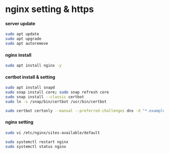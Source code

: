 # nginx setting & https

#### server update
```sh
sudo apt update
sudo apt upgrade
sudo apt autoremove
```

#### nginx install
```sh
sudo apt install nginx -y
```

#### certbot install & setting
```sh
sudo apt install snapd
sudo snap install core; sudo snap refresh core
sudo snap install --classic certbot
sudo ln -s /snap/bin/certbot /usr/bin/certbot

sudo certbot certonly --manual --preferred-challenges dns -d "*.example1.com" -d "example1.com"
```

#### nginx setting
```sh
sudo vi /etc/nginx/sites-available/default

sudo systemctl restart nginx
sudo systemctl status nginx
```